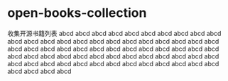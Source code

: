 # open-books-collection
收集开源书籍列表
abcd
abcd
abcd
abcd
abcd
abcd
abcd
abcd
abcd
abcd
abcd
abcd
abcd
abcd
abcd
abcd
abcd
abcd
abcd
abcd
abcd
abcd
abcd
abcd
abcd
abcd
abcd
abcd
abcd
abcd
abcd
abcd
abcd
abcd
abcd
abcd
abcd
abcd
abcd
abcd
abcd
abcd
abcd
abcd
abcd
abcd
abcd
abcd
abcd
abcd
abcd
abcd
abcd
abcd
abcd
abcd
abcd
abcd
abcd
abcd
abcd
abcd
abcd
abcd
abcd
abcd
